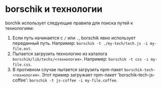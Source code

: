 # borschik и технологии

borchik использует следующие правила для поиска путей к технологиям:

1. Если путь начинается с `/` или `.`, borschik явно использует переданный путь. Например: `borschik -t ./my-tech/tech.js -i my-file.ext`.
2. Пытается загрузить технологию из каталога `borschik/lib/techs/<технология>`. Например: `borschik -t css -i my-file.css`.
3. В противном случае пытается загрузить npm-пакет `borschik-tech-<технология>`. Этот пример загружает npm-пакет 'borschik-tech-js-coffee': `borschik -t js-coffee -i my-file.coffee`.
